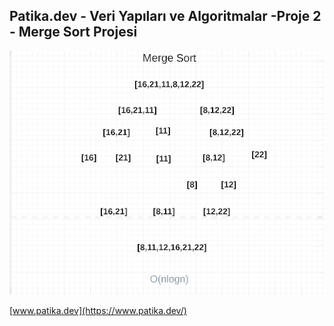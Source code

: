 ## Patika.dev - Veri Yapıları ve Algoritmalar -Proje 2 - Merge Sort Projesi


![img](mergeSort.png)

[www.patika.dev](https://www.patika.dev/)